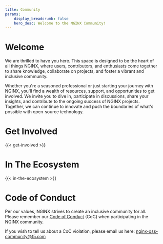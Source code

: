 ```yaml
---
title: Community
params:
    display_breadcrumb: false
    hero_desc: Welcome to the NGINX Community!
---
```


# Welcome

We are thrilled to have you here. This space is designed to be the heart of all things NGINX, where users, contributors,
and enthusiasts come together to share knowledge, collaborate on projects, and foster a vibrant and inclusive community.

Whether you're a seasoned professional or just starting your journey with NGINX, you'll find a wealth of resources,
support, and opportunities to get involved. We invite you to dive in, participate in discussions, share your insights,
and contribute to the ongoing success of NGINX projects. Together, we can continue to innovate and push the boundaries
of what's possible with open-source technology.

# Get Involved

{{< get-involved >}}

# In The Ecosystem

{{< in-the-ecosystem >}}

# Code of Conduct

Per our values, NGINX strives to create an inclusive community for all. Please remember
our [Code of Conduct](https://github.com/nginx/nginx/blob/master/CODE_OF_CONDUCT.md) (CoC) when participating in the
NGINX community.

If you wish to tell us about a CoC violation, please email us here: nginx-oss-community@f5.com


